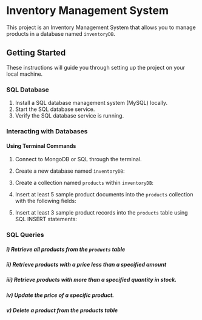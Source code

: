 # Inventory Management System

This project is an Inventory Management System that allows you to manage products in a database named `inventoryDB`.

## Getting Started

These instructions will guide you through setting up the project on your local machine.

### SQL Database

1. Install a SQL database management system (MySQL) locally.
2. Start the SQL database service.
3. Verify the SQL database service is running.

### Interacting with Databases

#### Using Terminal Commands

1. Connect to MongoDB or SQL through the terminal.

2. Create a new database named `inventoryDB`:

3. Create a collection named `products` within `inventoryDB`:

4. Insert at least 5 sample product documents into the `products` collection with the following fields:
 
6. Insert at least 3 sample product records into the `products` table using SQL INSERT statements:

### SQL Queries

##### i) Retrieve all products from the `products` table
##### ii) Retrieve products with a price less than a specified amount
##### iii) Retrieve products with more than a specified quantity in stock.
##### iv) Update the price of a specific product.
##### v) Delete a product from the products table

